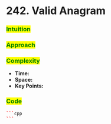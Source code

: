 # 242. Valid Anagram

### <mark style="color:green;">Intuition</mark>



### <mark style="color:green;">Approach</mark>

###

### <mark style="color:green;">Complexity</mark>

* **Time:**
* **Space:**
* **Key Points:**

### <mark style="color:green;">**Code**</mark>

````cpp
```cpp
```
````

